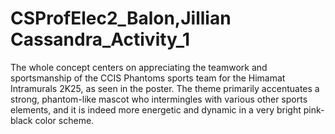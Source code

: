 # CSProfElec2_Balon,Jillian Cassandra_Activity_1
The whole concept centers on appreciating the teamwork and sportsmanship of the CCIS Phantoms sports team for the Himamat Intramurals 2K25, as seen in the poster. The theme primarily accentuates a strong, phantom-like mascot who intermingles with various other sports elements, and it is indeed more energetic and dynamic in a very bright pink-black color scheme.
